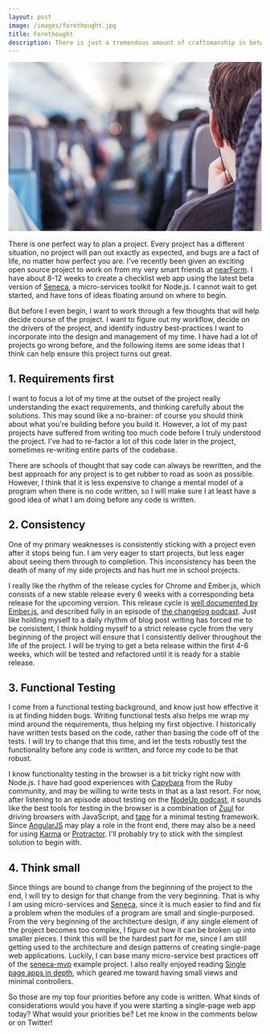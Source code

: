 ```yaml
---
layout: post
image: /images/forethought.jpg
title: Forethought
description: There is just a tremendous amount of craftsmanship in between a great idea and a great product - Steve Jobs
---
```


![](/images/forethought.jpg)

There is one perfect way to plan a project. Every project has a different situation, no project will pan out exactly as expected, and bugs are a fact of life, no matter how perfect you are. I've recently been given an exciting open source project to work on from my very smart friends at [nearForm](http://www.nearform.com/). I have about 8-12 weeks to create a checklist web app using the latest beta version of [Seneca](http://senecajs.org/), a micro-services toolkit for Node.js. I cannot wait to get started, and have tons of ideas floating around on where to begin.

But before I even begin, I want to work through a few thoughts that will help decide course of the project. I want to figure out my workflow, decide on the drivers of the project, and identify industry best-practices I want to incorporate into the design and management of my time. I have had a lot of projects go wrong before, and the following items are some ideas that I think can help ensure this project turns out great.

## 1. Requirements first

I want to focus a lot of my time at the outset of the project really understanding the exact requirements, and thinking carefully about the solutions. This may sound like a no-brainer: of course you should think about what you're building before you build it. However, a lot of my past projects have suffered from writing too much code before I truly understood the project. I've had to re-factor a lot of this code later in the project, sometimes re-writing entire parts of the codebase.

There are schools of thought that say code can always be rewritten, and the best approach for any project is to get rubber to road as soon as possible. However, I think that it is less expensive to change a mental model of a program when there is no code written, so I will make sure I at least have a good idea of what I am doing before any code is written.

## 2. Consistency

One of my primary weaknesses is consistently sticking with a project even after it stops being fun. I am very eager to start projects, but less eager about seeing them through to completion. This inconsistency has been the death of many of my side projects and has hurt me in school projects.

I really like the rhythm of the release cycles for Chrome and Ember.js, which consists of a new stable release every 6 weeks with a corresponding beta release for the upcoming version. This release cycle is [well documented by Ember.js](http://emberjs.com/blog/2013/09/06/new-ember-release-process.html), and described fully in an episode of [the changelog podcast](http://thechangelog.com/131/). Just like holding myself to a daily rhythm of blog post writing has forced me to be consistent, I think holding myself to a strict release cycle from the very beginning of the project will ensure that I consistently deliver throughout the life of the project. I will be trying to get a beta release within the first 4-6 weeks, which will be tested and refactored until it is ready for a stable release.

## 3. Functional Testing

I come from a functional testing background, and know just how effective it is at finding hidden bugs. Writing functional tests also helps me wrap my mind around the requirements, thus helping my first objective. I historically have written tests based on the code, rather than basing the code off of the tests. I will try to change that this time, and let the tests robustly test the functionality before any code is written, and force my code to be that robust.

I know functionality testing in the browser is a bit tricky right now with Node.js. I have had good experiences with [Capybara](http://jnicklas.github.io/capybara/) from the Ruby community, and may be willing to write tests in that as a last resort. For now, after listening to an episode about testing on the [NodeUp podcast](http://nodeup.com/seventyseven), it sounds like the best tools for testing in the browser is a combination of [Zuul](https://github.com/defunctzombie/zuul) for driving browsers with JavaScript, and [tape](https://github.com/substack/tape) for a minimal testing framework. Since [AngularJS](https://angularjs.org/) may play a role in the front end, there may also be a need for using [Karma](https://karma-runner.github.io/0.8/index.html) or [Protractor](http://angular.github.io/protractor/#/). I'll probably try to stick with the simplest solution to begin with.

## 4. Think small

Since things are bound to change from the beginning of the project to the end, I will try to design for that change from the very beginning. That is why I am using micro-services and [Seneca](http://senecajs.org/), since it is much easier to find and fix a problem when the modules of a program are small and single-purposed. From the very beginning of the architecture design, if any single element of the project becomes too complex, I figure out how it can be broken up into smaller pieces. I think this will be the hardest part for me, since I am still getting used to the architecture and design patterns of creating single-page web applications. Luckily, I can base many micro-service best practices off of the [seneca-mvp](https://github.com/rjrodger/seneca-mvp) example project. I also really enjoyed reading [Single page apps in depth](http://singlepageappbook.com/), which geared me toward having small views and minimal controllers.

So those are my top four priorities before any code is written. What kinds of considerations would you have if you were starting a single-page web app today? What would your priorities be? Let me know in the comments below or on Twitter!